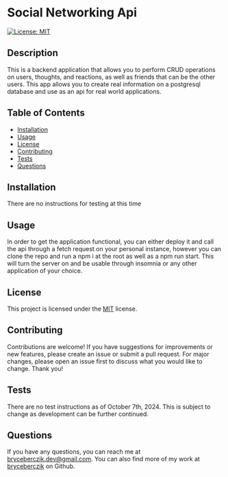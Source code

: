 
# Social Networking Api

[![License: MIT](https://img.shields.io/badge/License-MIT-yellow.svg)](https://opensource.org/licenses/MIT)

## Description
This is a backend application that allows you to perform CRUD operations on users, thoughts, and reactions, as well as friends that can be the other users. This app allows you to create real information on a postgresql database and use as an api for real world applications.

## Table of Contents
- [Installation](#installation)
- [Usage](#usage)
- [License](#license)
- [Contributing](#contributing)
- [Tests](#tests)
- [Questions](#questions)

## Installation
There are no instructions for testing at this time

## Usage
In order to get the application functional, you can either deploy it and call the api through a fetch request on your personal instance, however you can clone the repo and run a npm i at the root as well as a npm run start. This will turn the server on and be usable through insomnia or any other application of your choice.

## License
This project is licensed under the [MIT](https://opensource.org/licenses/MIT) license.

## Contributing
Contributions are welcome! If you have suggestions for improvements or new features, please create an issue or submit a pull request. For major changes, please open an issue first to discuss what you would like to change. Thank you!

## Tests
There are no test instructions as of October 7th, 2024. This is subject to change as development can be further continued.

## Questions
If you have any questions, you can reach me at [bryceberczik.dev@gmail.com](mailto:bryceberczik.dev@gmail.com). You can also find more of my work at [bryceberczik](https://github.com/bryceberczik) on Github.
